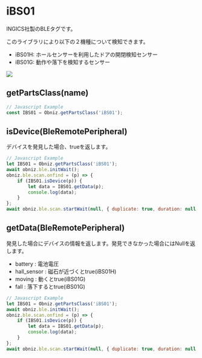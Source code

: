 # iBS01
INGICS社製のBLEタグです。

このライブラリにより以下の２機種について検知できます。

- iBS01H: ホールセンサーを利用したドアの開閉検知センサー
- iBS01G: 動作や落下を検知するセンサー

![](image.jpg)


## getPartsClass(name)

```javascript
// Javascript Example
const IBS01 = Obniz.getPartsClass('iBS01');
```

## isDevice(BleRemotePeripheral)

デバイスを発見した場合、trueを返します。

```javascript
// Javascript Example
let IBS01 = Obniz.getPartsClass('iBS01');
await obniz.ble.initWait();
obniz.ble.scan.onfind = (p) => {
    if (IBS01.isDevice(p)) {
        let data = IBS01.getData(p);
        console.log(data);
    }
};
await obniz.ble.scan.startWait(null, { duplicate: true, duration: null });
```

## getData(BleRemotePeripheral)

発見した場合にデバイスの情報を返します。発見できなかった場合にはNullを返します。

- battery : 電池電圧
- hall_sensor : 磁石が近づくとtrue(iBS01H)
- moving : 動くとtrue(iBS01G)
- fall : 落下するとtrue(iBS01G)

```javascript
// Javascript Example
let IBS01 = Obniz.getPartsClass('iBS01');
await obniz.ble.initWait();
obniz.ble.scan.onfind = (p) => {
    if (IBS01.isDevice(p)) {
        let data = IBS01.getData(p);
        console.log(data);
    }
};
await obniz.ble.scan.startWait(null, { duplicate: true, duration: null });
```

